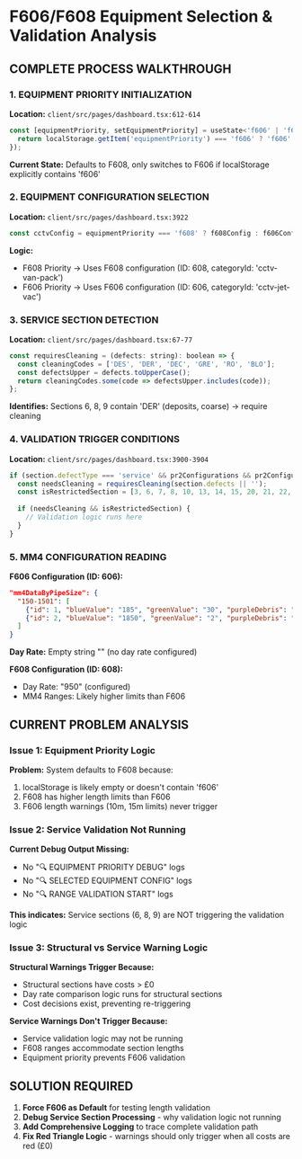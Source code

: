 # F606/F608 Equipment Selection & Validation Analysis

## COMPLETE PROCESS WALKTHROUGH

### 1. EQUIPMENT PRIORITY INITIALIZATION
**Location:** `client/src/pages/dashboard.tsx:612-614`
```javascript
const [equipmentPriority, setEquipmentPriority] = useState<'f606' | 'f608'>(() => {
  return localStorage.getItem('equipmentPriority') === 'f606' ? 'f606' : 'f608';
});
```
**Current State:** Defaults to F608, only switches to F606 if localStorage explicitly contains 'f606'

### 2. EQUIPMENT CONFIGURATION SELECTION
**Location:** `client/src/pages/dashboard.tsx:3922`
```javascript
const cctvConfig = equipmentPriority === 'f608' ? f608Config : f606Config;
```
**Logic:** 
- F608 Priority → Uses F608 configuration (ID: 608, categoryId: 'cctv-van-pack')
- F606 Priority → Uses F606 configuration (ID: 606, categoryId: 'cctv-jet-vac')

### 3. SERVICE SECTION DETECTION
**Location:** `client/src/pages/dashboard.tsx:67-77`
```javascript
const requiresCleaning = (defects: string): boolean => {
  const cleaningCodes = ['DES', 'DER', 'DEC', 'GRE', 'RO', 'BLO'];
  const defectsUpper = defects.toUpperCase();
  return cleaningCodes.some(code => defectsUpper.includes(code));
};
```
**Identifies:** Sections 6, 8, 9 contain 'DER' (deposits, coarse) → require cleaning

### 4. VALIDATION TRIGGER CONDITIONS
**Location:** `client/src/pages/dashboard.tsx:3900-3904`
```javascript
if (section.defectType === 'service' && pr2Configurations && pr2Configurations.length > 0) {
  const needsCleaning = requiresCleaning(section.defects || '');
  const isRestrictedSection = [3, 6, 7, 8, 10, 13, 14, 15, 20, 21, 22, 23].includes(section.itemNo);
  
  if (needsCleaning && isRestrictedSection) {
    // Validation logic runs here
  }
}
```

### 5. MM4 CONFIGURATION READING
**F606 Configuration (ID: 606):**
```json
"mm4DataByPipeSize": {
  "150-1501": [
    {"id": 1, "blueValue": "185", "greenValue": "30", "purpleDebris": "30", "purpleLength": "10"},
    {"id": 2, "blueValue": "1850", "greenValue": "2", "purpleDebris": "30", "purpleLength": "15"}
  ]
}
```
**Day Rate:** Empty string "" (no day rate configured)

**F608 Configuration (ID: 608):**
- Day Rate: "950" (configured)
- MM4 Ranges: Likely higher limits than F606

## CURRENT PROBLEM ANALYSIS

### Issue 1: Equipment Priority Logic
**Problem:** System defaults to F608 because:
1. localStorage is likely empty or doesn't contain 'f606'
2. F608 has higher length limits than F606
3. F606 length warnings (10m, 15m limits) never trigger

### Issue 2: Service Validation Not Running
**Current Debug Output Missing:**
- No "🔍 EQUIPMENT PRIORITY DEBUG" logs
- No "🔍 SELECTED EQUIPMENT CONFIG" logs  
- No "🔍 RANGE VALIDATION START" logs

**This indicates:** Service sections (6, 8, 9) are NOT triggering the validation logic

### Issue 3: Structural vs Service Warning Logic
**Structural Warnings Trigger Because:**
- Structural sections have costs > £0
- Day rate comparison logic runs for structural sections
- Cost decisions exist, preventing re-triggering

**Service Warnings Don't Trigger Because:**
- Service validation logic may not be running
- F608 ranges accommodate section lengths
- Equipment priority prevents F606 validation

## SOLUTION REQUIRED

1. **Force F606 as Default** for testing length validation
2. **Debug Service Section Processing** - why validation logic not running  
3. **Add Comprehensive Logging** to trace complete validation path
4. **Fix Red Triangle Logic** - warnings should only trigger when all costs are red (£0)